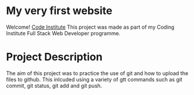 # My very first website

Welcome! [Code Institute](https://codeinstitute.net)
This project was made as part of my Coding Institute Full Stack Web Developer programme.

# Project Description
The aim of this project was to practice the use of git and how to upload the files to github. This inlcuded using a variety of gtt commands such as git commit, git status, git add and git push.
